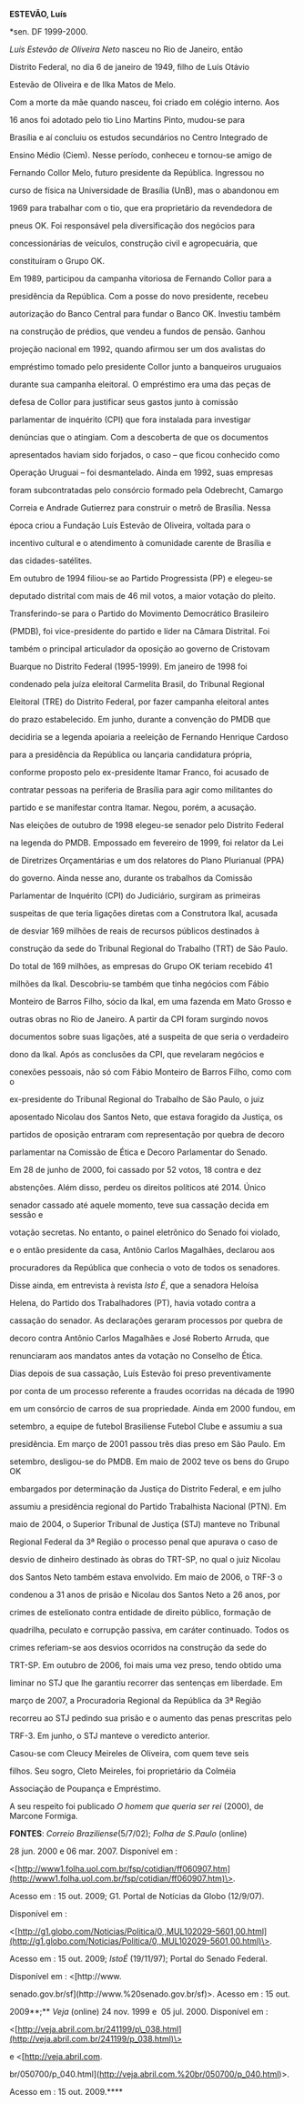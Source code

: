 **ESTEVÃO, Luís**



\*sen. DF 1999-2000.



*Luís Estevão de Oliveira Neto* nasceu no Rio de Janeiro, então

Distrito Federal, no dia 6 de janeiro de 1949, filho de Luís Otávio

Estevão de Oliveira e de Ilka Matos de Melo.



Com a morte da mãe quando nasceu, foi criado em colégio interno. Aos

16 anos foi adotado pelo tio Lino Martins Pinto, mudou-se para

Brasília e aí concluiu os estudos secundários no Centro Integrado de

Ensino Médio (Ciem). Nesse período, conheceu e tornou-se amigo de

Fernando Collor Melo, futuro presidente da República. Ingressou no

curso de física na Universidade de Brasília (UnB), mas o abandonou em

1969 para trabalhar com o tio, que era proprietário da revendedora de

pneus OK. Foi responsável pela diversificação dos negócios para

concessionárias de veículos, construção civil e agropecuária, que

constituíram o Grupo OK.



Em 1989, participou da campanha vitoriosa de Fernando Collor para a

presidência da República. Com a posse do novo presidente, recebeu

autorização do Banco Central para fundar o Banco OK. Investiu também

na construção de prédios, que vendeu a fundos de pensão. Ganhou

projeção nacional em 1992, quando afirmou ser um dos avalistas do

empréstimo tomado pelo presidente Collor junto a banqueiros uruguaios

durante sua campanha eleitoral. O empréstimo era uma das peças de

defesa de Collor para justificar seus gastos junto à comissão

parlamentar de inquérito (CPI) que fora instalada para investigar

denúncias que o atingiam. Com a descoberta de que os documentos

apresentados haviam sido forjados, o caso – que ficou conhecido como

Operação Uruguai – foi desmantelado. Ainda em 1992, suas empresas

foram subcontratadas pelo consórcio formado pela Odebrecht, Camargo

Correia e Andrade Gutierrez para construir o metrô de Brasília. Nessa

época criou a Fundação Luís Estevão de Oliveira, voltada para o

incentivo cultural e o atendimento à comunidade carente de Brasília e

das cidades-satélites.



Em outubro de 1994 filiou-se ao Partido Progressista (PP) e elegeu-se

deputado distrital com mais de 46 mil votos, a maior votação do pleito.

Transferindo-se para o Partido do Movimento Democrático Brasileiro

(PMDB), foi vice-presidente do partido e líder na Câmara Distrital. Foi

também o principal articulador da oposição ao governo de Cristovam

Buarque no Distrito Federal (1995-1999). Em janeiro de 1998 foi

condenado pela juíza eleitoral Carmelita Brasil, do Tribunal Regional

Eleitoral (TRE) do Distrito Federal, por fazer campanha eleitoral antes

do prazo estabelecido. Em junho, durante a convenção do PMDB que

decidiria se a legenda apoiaria a reeleição de Fernando Henrique Cardoso

para a presidência da República ou lançaria candidatura própria,

conforme proposto pelo ex-presidente Itamar Franco, foi acusado de

contratar pessoas na periferia de Brasília para agir como militantes do

partido e se manifestar contra Itamar. Negou, porém, a acusação.



Nas eleições de outubro de 1998 elegeu-se senador pelo Distrito Federal

na legenda do PMDB. Empossado em fevereiro de 1999, foi relator da Lei

de Diretrizes Orçamentárias e um dos relatores do Plano Plurianual (PPA)

do governo. Ainda nesse ano, durante os trabalhos da Comissão

Parlamentar de Inquérito (CPI) do Judiciário, surgiram as primeiras

suspeitas de que teria ligações diretas com a Construtora Ikal, acusada

de desviar 169 milhões de reais de recursos públicos destinados à

construção da sede do Tribunal Regional do Trabalho (TRT) de São Paulo.

Do total de 169 milhões, as empresas do Grupo OK teriam recebido 41

milhões da Ikal. Descobriu-se também que tinha negócios com Fábio

Monteiro de Barros Filho, sócio da Ikal, em uma fazenda em Mato Grosso e

outras obras no Rio de Janeiro. A partir da CPI foram surgindo novos

documentos sobre suas ligações, até a suspeita de que seria o verdadeiro

dono da Ikal. Após as conclusões da CPI, que revelaram negócios e

conexões pessoais, não só com Fábio Monteiro de Barros Filho, como com o

ex-presidente do Tribunal Regional do Trabalho de São Paulo, o juiz

aposentado Nicolau dos Santos Neto, que estava foragido da Justiça, os

partidos de oposição entraram com representação por quebra de decoro

parlamentar na Comissão de Ética e Decoro Parlamentar do Senado.



Em 28 de junho de 2000, foi cassado por 52 votos, 18 contra e dez

abstenções. Além disso, perdeu os direitos políticos até 2014. Único

senador cassado até aquele momento, teve sua cassação decida em sessão e

votação secretas. No entanto, o painel eletrônico do Senado foi violado,

e o então presidente da casa, Antônio Carlos Magalhães, declarou aos

procuradores da República que conhecia o voto de todos os senadores.

Disse ainda, em entrevista à revista *Isto É*, que a senadora Heloísa

Helena, do Partido dos Trabalhadores (PT), havia votado contra a

cassação do senador. As declarações geraram processos por quebra de

decoro contra Antônio Carlos Magalhães e José Roberto Arruda, que

renunciaram aos mandatos antes da votação no Conselho de Ética.



Dias depois de sua cassação, Luís Estevão foi preso preventivamente

por conta de um processo referente a fraudes ocorridas na década de 1990

em um consórcio de carros de sua propriedade. Ainda em 2000 fundou, em

setembro, a equipe de futebol Brasiliense Futebol Clube e assumiu a sua

presidência. Em março de 2001 passou três dias preso em São Paulo. Em

setembro, desligou-se do PMDB. Em maio de 2002 teve os bens do Grupo OK

embargados por determinação da Justiça do Distrito Federal, e em julho

assumiu a presidência regional do Partido Trabalhista Nacional (PTN). Em

maio de 2004, o Superior Tribunal de Justiça (STJ) manteve no Tribunal

Regional Federal da 3ª Região o processo penal que apurava o caso de

desvio de dinheiro destinado às obras do TRT-SP, no qual o juiz Nicolau

dos Santos Neto também estava envolvido. Em maio de 2006, o TRF-3 o

condenou a 31 anos de prisão e Nicolau dos Santos Neto a 26 anos, por

crimes de estelionato contra entidade de direito público, formação de

quadrilha, peculato e corrupção passiva, em caráter continuado. Todos os

crimes referiam-se aos desvios ocorridos na construção da sede do

TRT-SP. Em outubro de 2006, foi mais uma vez preso, tendo obtido uma

liminar no STJ que lhe garantiu recorrer das sentenças em liberdade. Em

março de 2007, a Procuradoria Regional da República da 3ª Região

recorreu ao STJ pedindo sua prisão e o aumento das penas prescritas pelo

TRF-3. Em junho, o STJ manteve o veredicto anterior.



Casou-se com Cleucy Meireles de Oliveira, com quem teve seis

filhos. Seu sogro, Cleto Meireles, foi proprietário da Colméia

Associação de Poupança e Empréstimo.



A seu respeito foi publicado *O homem que queria ser rei* (2000), de Marcone Formiga.



**FONTES**: *Correio Braziliense*(5/7/02); *Folha de S.Paulo* (online)

28 jun. 2000 e 06 mar. 2007. Disponível em :

\<[http://www1.folha.uol.com.br/fsp/cotidian/ff060907.htm](http://www1.folha.uol.com.br/fsp/cotidian/ff060907.htm)\>.

Acesso em : 15 out. 2009; G1. Portal de Notícias da Globo (12/9/07).

Disponível em :

\<[http://g1.globo.com/Noticias/Politica/0,,MUL102029-5601,00.html](http://g1.globo.com/Noticias/Politica/0,,MUL102029-5601,00.html)\>.

Acesso em : 15 out. 2009; *IstoÉ* (19/11/97); Portal do Senado Federal.

Disponível em : \<[http://www.

senado.gov.br/sf](http://www.%20senado.gov.br/sf)\>. Acesso em : 15 out.

2009**;** *Veja* (online) 24 nov. 1999 e  05 jul. 2000. Disponível em :

\<[http://veja.abril.com.br/241199/p\_038.html](http://veja.abril.com.br/241199/p_038.html)\>

e \<[http://veja.abril.com.

br/050700/p\_040.html](http://veja.abril.com.%20br/050700/p_040.html)\>.

Acesso em : 15 out. 2009.****

